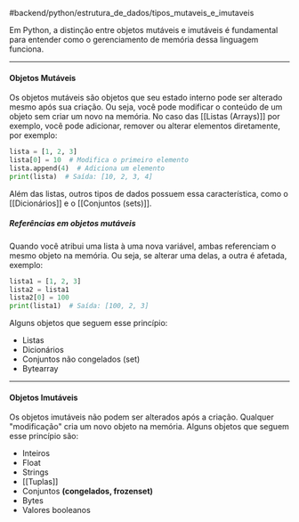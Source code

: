 #backend/python/estrutura_de_dados/tipos_mutaveis_e_imutaveis 

Em Python, a distinção entre objetos mutáveis e imutáveis é fundamental para entender como o gerenciamento de memória dessa linguagem funciona.

-----
#### Objetos Mutáveis
Os objetos mutáveis são objetos que seu estado interno pode ser alterado mesmo após sua criação. Ou seja, você pode modificar o conteúdo de um objeto sem criar um novo na memória.
No caso das [[Listas (Arrays)]] por exemplo, você pode adicionar, remover ou alterar elementos diretamente, por exemplo:
```Python
lista = [1, 2, 3]
lista[0] = 10  # Modifica o primeiro elemento
lista.append(4)  # Adiciona um elemento
print(lista)  # Saída: [10, 2, 3, 4]
```

Além das listas, outros tipos de dados possuem essa característica, como o [[Dicionários]] e o [[Conjuntos (sets)]].

##### Referências em objetos mutáveis
Quando você atribui uma lista à uma nova variável, ambas referenciam o mesmo objeto na memória. Ou seja, se alterar uma delas, a outra é afetada, exemplo:
```Python
lista1 = [1, 2, 3]
lista2 = lista1
lista2[0] = 100
print(lista1)  # Saída: [100, 2, 3]
```

Alguns objetos que seguem esse princípio:
* Listas
* Dicionários
* Conjuntos não congelados (set)
* Bytearray

-------
#### Objetos Imutáveis
Os objetos imutáveis não podem ser alterados após a criação. Qualquer "modificação" cria um novo objeto na memória.
Alguns objetos que seguem esse princípio são:
- Inteiros
- Float
- Strings
- [[Tuplas]]
- Conjuntos **(congelados,  frozenset)**
- Bytes
- Valores booleanos
